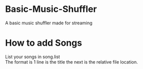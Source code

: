 # Basic-Music-Shuffler
A basic music shuffler made for streaming 
# How to add Songs
List your songs in song.list  
The format is 1 line is the title the next is the relative file location.
